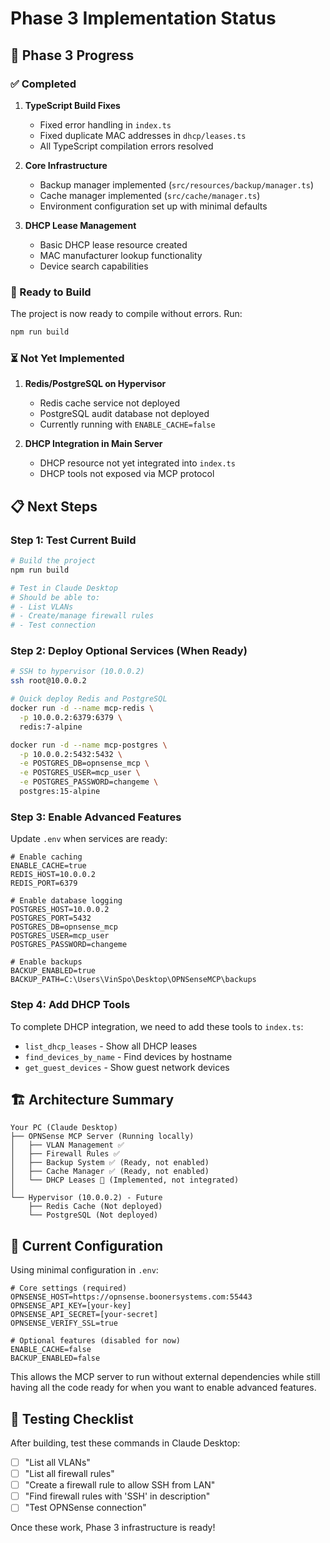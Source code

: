 # Phase 3 Implementation Status

## 🚀 Phase 3 Progress

### ✅ Completed
1. **TypeScript Build Fixes**
   - Fixed error handling in `index.ts` 
   - Fixed duplicate MAC addresses in `dhcp/leases.ts`
   - All TypeScript compilation errors resolved

2. **Core Infrastructure**
   - Backup manager implemented (`src/resources/backup/manager.ts`)
   - Cache manager implemented (`src/cache/manager.ts`)
   - Environment configuration set up with minimal defaults

3. **DHCP Lease Management**
   - Basic DHCP lease resource created
   - MAC manufacturer lookup functionality
   - Device search capabilities

### 🔄 Ready to Build
The project is now ready to compile without errors. Run:
```bash
npm run build
```

### ⏳ Not Yet Implemented
1. **Redis/PostgreSQL on Hypervisor**
   - Redis cache service not deployed
   - PostgreSQL audit database not deployed
   - Currently running with `ENABLE_CACHE=false`

2. **DHCP Integration in Main Server**
   - DHCP resource not yet integrated into `index.ts`
   - DHCP tools not exposed via MCP protocol

## 📋 Next Steps

### Step 1: Test Current Build
```bash
# Build the project
npm run build

# Test in Claude Desktop
# Should be able to:
# - List VLANs
# - Create/manage firewall rules
# - Test connection
```

### Step 2: Deploy Optional Services (When Ready)
```bash
# SSH to hypervisor (10.0.0.2)
ssh root@10.0.0.2

# Quick deploy Redis and PostgreSQL
docker run -d --name mcp-redis \
  -p 10.0.0.2:6379:6379 \
  redis:7-alpine

docker run -d --name mcp-postgres \
  -p 10.0.0.2:5432:5432 \
  -e POSTGRES_DB=opnsense_mcp \
  -e POSTGRES_USER=mcp_user \
  -e POSTGRES_PASSWORD=changeme \
  postgres:15-alpine
```

### Step 3: Enable Advanced Features
Update `.env` when services are ready:
```env
# Enable caching
ENABLE_CACHE=true
REDIS_HOST=10.0.0.2
REDIS_PORT=6379

# Enable database logging
POSTGRES_HOST=10.0.0.2
POSTGRES_PORT=5432
POSTGRES_DB=opnsense_mcp
POSTGRES_USER=mcp_user
POSTGRES_PASSWORD=changeme

# Enable backups
BACKUP_ENABLED=true
BACKUP_PATH=C:\Users\VinSpo\Desktop\OPNSenseMCP\backups
```

### Step 4: Add DHCP Tools
To complete DHCP integration, we need to add these tools to `index.ts`:
- `list_dhcp_leases` - Show all DHCP leases
- `find_devices_by_name` - Find devices by hostname
- `get_guest_devices` - Show guest network devices

## 🏗️ Architecture Summary

```
Your PC (Claude Desktop)
├── OPNSense MCP Server (Running locally)
│   ├── VLAN Management ✅
│   ├── Firewall Rules ✅
│   ├── Backup System ✅ (Ready, not enabled)
│   ├── Cache Manager ✅ (Ready, not enabled)
│   └── DHCP Leases 🔄 (Implemented, not integrated)
│
└── Hypervisor (10.0.0.2) - Future
    ├── Redis Cache (Not deployed)
    └── PostgreSQL (Not deployed)
```

## 🎯 Current Configuration

Using minimal configuration in `.env`:
```env
# Core settings (required)
OPNSENSE_HOST=https://opnsense.boonersystems.com:55443
OPNSENSE_API_KEY=[your-key]
OPNSENSE_API_SECRET=[your-secret]
OPNSENSE_VERIFY_SSL=true

# Optional features (disabled for now)
ENABLE_CACHE=false
BACKUP_ENABLED=false
```

This allows the MCP server to run without external dependencies while still having all the code ready for when you want to enable advanced features.

## 📝 Testing Checklist

After building, test these commands in Claude Desktop:

- [ ] "List all VLANs"
- [ ] "List all firewall rules"
- [ ] "Create a firewall rule to allow SSH from LAN"
- [ ] "Find firewall rules with 'SSH' in description"
- [ ] "Test OPNSense connection"

Once these work, Phase 3 infrastructure is ready!
